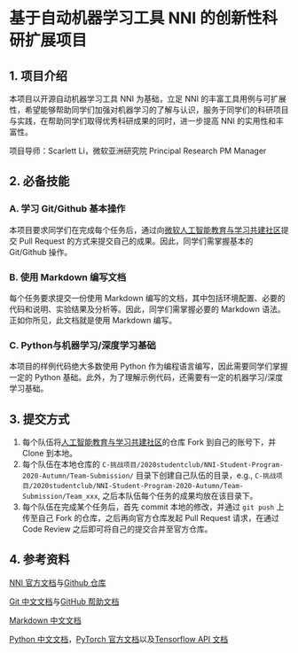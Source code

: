 # 基于自动机器学习工具 NNI 的创新性科研扩展项目 
## 1. 项目介绍
本项目以开源自动机器学习工具 NNI 为基础，立足 NNI 的丰富工具用例与可扩展性，希望能够帮助同学们加强对机器学习的了解与认识，服务于同学们的科研项目与实践，在帮助同学们取得优秀科研成果的同时，进一步提高 NNI 的实用性和丰富性。​

项目导师：Scarlett Li，微软亚洲研究院 Principal Research PM Manager

## 2. 必备技能
### A. 学习 Git/Github 基本操作
本项目要求同学们在完成每个任务后，通过向[微软人工智能教育与学习共建社区](https://github.com/microsoft/ai-edu)提交 Pull Request 的方式来提交自己的成果。因此，同学们需掌握基本的 Git/Github 操作。

### B. 使用 Markdown 编写文档
每个任务要求提交一份使用 Markdown 编写的文档，其中包括环境配置、必要的代码和说明、实验结果及分析等。因此，同学们需掌握必要的 Markdown 语法。正如你所见，此文档就是使用 Markdown 编写。

### C. Python与机器学习/深度学习基础
本项目的样例代码绝大多数使用 Python 作为编程语言编写，因此需要同学们掌握一定的 Python 基础。此外，为了理解示例代码，还需要有一定的机器学习/深度学习基础。

## 3. 提交方式
1. 每个队伍将[人工智能教育与学习共建社区](https://github.com/microsoft/ai-edu)的仓库 Fork 到自己的账号下，并 Clone 到本地。
2. 每个队伍在本地仓库的 `C-挑战项目/2020studentclub/NNI-Student-Program-2020-Autumn/Team-Submission/` 目录下创建自己队伍的目录，e.g., `C-挑战项目/2020studentclub/NNI-Student-Program-2020-Autumn/Team-Submission/Team_xxx`, 之后本队伍每个任务的成果均放在该目录下。
3. 每个队伍在完成某个任务后，首先 commit 本地的修改，并通过 `git push` 上传至自己 Fork 的仓库，之后再向官方仓库发起 Pull Request 请求，在通过 Code Review 之后即可将自己的提交合并至官方仓库。

## 4. 参考资料
[NNI 官方文档](https://nni.readthedocs.io/en/latest/index.html)与[Github 仓库](https://github.com/microsoft/nni)

[Git 中文文档](https://git-scm.com/book/zh/v2)与[GitHub 帮助文档](https://docs.github.com/cn/github)

[Markdown 中文文档](https://markdown-zh.readthedocs.io/en/latest/)

[Python 中文文档](https://docs.python.org/zh-cn/3/)，[PyTorch 官方文档](https://pytorch.org/docs/stable/index.html)以及[Tensorflow API 文档](https://tensorflow.google.cn/api_docs/python/tf)
